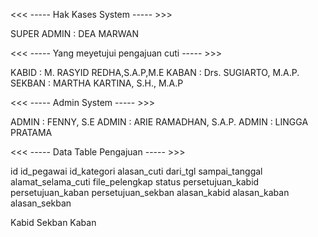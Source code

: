 <<< -----  Hak Kases System ----- >>>

SUPER ADMIN : DEA MARWAN

<<< ----- Yang meyetujui pengajuan cuti ----- >>>

KABID  : M. RASYID REDHA,S.A.P,M.E
KABAN  : Drs. SUGIARTO, M.A.P.
SEKBAN : MARTHA KARTINA, S.H., M.A.P

<<< ----- Admin System ----- >>>

ADMIN : FENNY, S.E
ADMIN : ARIE RAMADHAN, S.A.P.
ADMIN : LINGGA PRATAMA

<<< ----- Data Table Pengajuan ----- >>>

id 
id_pegawai
id_kategori
alasan_cuti
dari_tgl
sampai_tanggal
alamat_selama_cuti
file_pelengkap
status
persetujuan_kabid
persetujuan_kaban
persetujuan_sekban
alasan_kabid
alasan_kaban
alasan_sekban



Kabid
Sekban
Kaban


